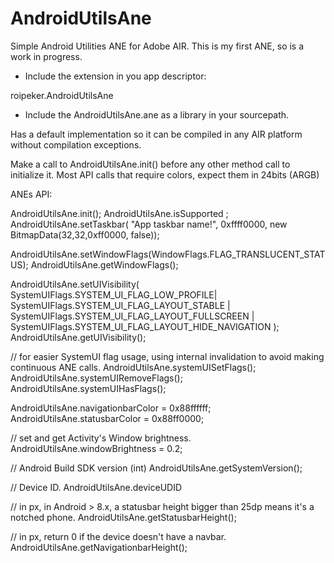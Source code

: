 # AndroidUtilsAne
Simple Android Utilities ANE for Adobe AIR.
This is my first ANE, so is a work in progress.

- Include the extension in you app descriptor:
<extensions>
  <extensionID>roipeker.AndroidUtilsAne</extensionID>
</extensions>

- Include the AndroidUtilsAne.ane as a library in your sourcepath.

Has a default implementation so it can be compiled in any AIR platform without compilation exceptions.

Make a call to AndroidUtilsAne.init() before any other method call to initialize it.
Most API calls that require colors, expect them in 24bits (ARGB)

ANEs API:

AndroidUtilsAne.init();
AndroidUtilsAne.isSupported ;
AndroidUtilsAne.setTaskbar( "App taskbar name!", 0xffff0000, new BitmapData(32,32,0xff0000, false));

AndroidUtilsAne.setWindowFlags(WindowFlags.FLAG_TRANSLUCENT_STATUS);
AndroidUtilsAne.getWindowFlags();

AndroidUtilsAne.setUIVisibility(
                    SystemUIFlags.SYSTEM_UI_FLAG_LOW_PROFILE|
                    SystemUIFlags.SYSTEM_UI_FLAG_LAYOUT_STABLE |
                    SystemUIFlags.SYSTEM_UI_FLAG_LAYOUT_FULLSCREEN |
                    SystemUIFlags.SYSTEM_UI_FLAG_LAYOUT_HIDE_NAVIGATION
);
AndroidUtilsAne.getUIVisibility();

// for easier SystemUI flag usage, using internal invalidation to avoid making continuous ANE calls.
AndroidUtilsAne.systemUISetFlags();
AndroidUtilsAne.systemUIRemoveFlags();
AndroidUtilsAne.systemUIHasFlags();

AndroidUtilsAne.navigationbarColor = 0x88ffffff;
AndroidUtilsAne.statusbarColor = 0x88ff0000;

// set and get Activity's Window brightness.
AndroidUtilsAne.windowBrightness = 0.2;

// Android Build SDK version (int)
AndroidUtilsAne.getSystemVersion();

// Device ID.
AndroidUtilsAne.deviceUDID

// in px, in Android > 8.x, a statusbar height bigger than 25dp means it's a notched phone.
AndroidUtilsAne.getStatusbarHeight();

// in px, return 0 if the device doesn't have a navbar.
AndroidUtilsAne.getNavigationbarHeight();
